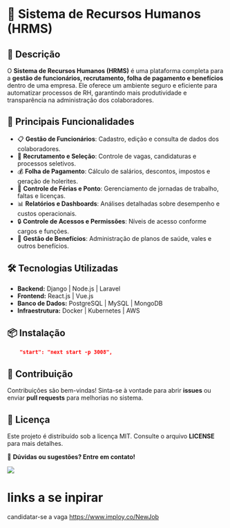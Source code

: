 # 📌 **Sistema de Recursos Humanos (HRMS)**  

## 📖 **Descrição**  

O **Sistema de Recursos Humanos (HRMS)** é uma plataforma completa para a **gestão de funcionários, recrutamento, folha de pagamento e benefícios** dentro de uma empresa. Ele oferece um ambiente seguro e eficiente para automatizar processos de RH, garantindo mais produtividade e transparência na administração dos colaboradores.  

## 🚀 **Principais Funcionalidades**  

- 📋 **Gestão de Funcionários**: Cadastro, edição e consulta de dados dos colaboradores.  
- 📝 **Recrutamento e Seleção**: Controle de vagas, candidaturas e processos seletivos.  
- 💰 **Folha de Pagamento**: Cálculo de salários, descontos, impostos e geração de holerites.  
- 📅 **Controle de Férias e Ponto**: Gerenciamento de jornadas de trabalho, faltas e licenças.  
- 📊 **Relatórios e Dashboards**: Análises detalhadas sobre desempenho e custos operacionais.  
- 🔒 **Controle de Acessos e Permissões**: Níveis de acesso conforme cargos e funções.  
- 📎 **Gestão de Benefícios**: Administração de planos de saúde, vales e outros benefícios.  

## 🛠 **Tecnologias Utilizadas**  

- **Backend:** Django | Node.js | Laravel  
- **Frontend:** React.js | Vue.js  
- **Banco de Dados:** PostgreSQL | MySQL | MongoDB  
- **Infraestrutura:** Docker | Kubernetes | AWS  

## 📦 **Instalação**  

```json
    "start": "next start -p 3008",
```

## 👥 **Contribuição**  

Contribuições são bem-vindas! Sinta-se à vontade para abrir **issues** ou enviar **pull requests** para melhorias no sistema.  

## 📜 **Licença**  

Este projeto é distribuído sob a licença MIT. Consulte o arquivo **LICENSE** para mais detalhes.  

📩 **Dúvidas ou sugestões? Entre em contato!**  

![](/PM/Capa.jpeg)

# links a se inpirar

candidatar-se a vaga
<https://www.imploy.co/NewJob>

